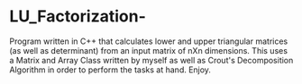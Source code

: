 # LU_Factorization-
Program written in C++ that calculates lower and upper triangular matrices (as well as determinant) from an input matrix of nXn dimensions.
This uses a Matrix and Array Class written by myself as well as Crout's Decomposition Algorithm in order to perform the tasks at hand.
Enjoy.
